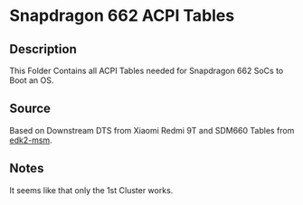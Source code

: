 # Snapdragon 662 ACPI Tables

## Description

This Folder Contains all ACPI Tables needed for Snapdragon 662 SoCs to Boot an OS.

## Source

Based on Downstream DTS from Xiaomi Redmi 9T and SDM660 Tables from [edk2-msm](https://github.com/edk2-porting/edk2-msm).

## Notes

It seems like that only the 1st Cluster works.
